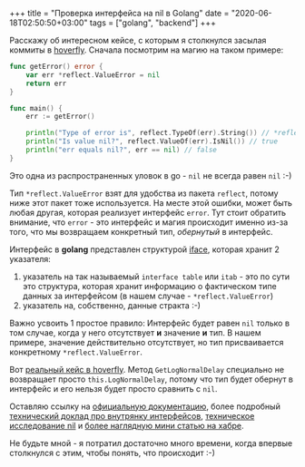 +++
title = "Проверка интерфейса на nil в Golang"
date = "2020-06-18T02:50:50+03:00"
tags = ["golang", "backend"]
+++

Расскажу об интересном кейсе, с которым я столкнулся засылая коммиты в [hoverfly](https://hoverfly.io/). Сначала
посмотрим на магию на таком примере:

```go
func getError() error {
	var err *reflect.ValueError = nil
	return err
}

func main() {
	err := getError()

	println("Type of error is", reflect.TypeOf(err).String()) // *reflect.ValueError
	println("Is value nil?", reflect.ValueOf(err).IsNil()) // true
	println("err equals nil?", err == nil) // false
}
```

Это одна из распространенных уловок в go - `nil` не всегда равен `nil` :-)

Тип `*reflect.ValueError` взят для удобства из пакета `reflect`, потому ниже этот пакет тоже используется. На месте этой
ошибки, может быть любая другая, которая реализует интерфейс `error`. Тут стоит обратить внимание, что `error` - это
интерфейс и магия происходит именно из-за того, что мы возвращаем конкретный тип, *обернутый* в интерфейс.

Интерфейс в **golang** представлен структурой [iface](https://github.com/golang/go/blob/go1.14.4/src/runtime/runtime2.go#L200),
которая хранит 2 указателя:

1. указатель на так называемый `interface table` или `itab` - это по сути это структура, которая хранит информацию о
фактическом типе данных за интерфейсом (в нашем случае - `*reflect.ValueError`)
2. указатель на, собственно, данные стракта :-)

Важно усвоить 1 простое правило: Интерфейс будет равен `nil` только в том случае, когда у него отсутствует **и**
значение **и** тип. В нашем примере, значение действительно отсутствует, но тип присваивается конкретному
`*reflect.ValueError`.

Вот [реальный кейс в hoverfly](https://github.com/SpectoLabs/hoverfly/blob/master/core/handlers/v2/simulation_views_v5.go#L90).
Метод `GetLogNormalDelay` специально не возвращает просто `this.LogNormalDelay`, потому что тип будет обернут в
интерфейс и его нельзя будет просто сравнить с `nil`.

Оставляю ссылку на [официальную документацию](https://golang.org/doc/faq#nil_error), более подробный [технический доклад
про внутрянку интерфейсов](https://research.swtch.com/interfaces), [техническое исследование nil](https://go101.org/article/nil.html) и
[более наглядную мини статью на хабре](https://habr.com/ru/post/325468/#interfeysy).

Не будьте мной - я потратил достаточно много времени, когда впервые столкнулся с этим, чтобы понять, что происходит :-)
